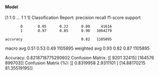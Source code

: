 #### Model
[1 1 0 ... 1 1 1]
Classification Report:
              precision    recall  f1-score   support

           0       0.05      0.22      0.09     41616
           1       0.97      0.85      0.90   1064279

    accuracy                           0.82   1105895
   macro avg       0.51      0.53      0.49   1105895
weighted avg       0.93      0.82      0.87   1105895

Accuracy: 0.8218718775290602
Confusion Matrix:
[[  9201  32415]
 [164576 899703]]
Confusion Matrix (%):
[[ 0.8319958   2.9311101 ]
 [14.88170215 81.35519195]]
